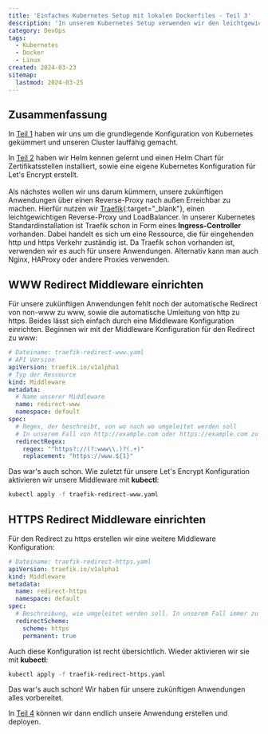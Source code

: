```yaml
---
title: 'Einfaches Kubernetes Setup mit lokalen Dockerfiles - Teil 3'
description: 'In unserem Kubernetes Setup verwenden wir den leichtgewichtigen Reverse-Proxy Traefik, um unsere Anwendungen nach außen erreichbar zu machen. Wie man Traefik Middleware erstellt und wofür die gut sind, werde ich dir erklären.'
category: DevOps
tags:
  - Kubernetes
  - Docker
  - Linux
created: 2024-03-23
sitemap:
  lastmod: 2024-03-25
---
```

## Zusammenfassung
In [Teil 1](/einfaches-kubernetes-setup-mit-lokalen-dockerfiles-teil-1) haben wir uns um die grundlegende Konfiguration von Kubernetes gekümmert und unseren Cluster lauffähig gemacht.

In [Teil 2](/einfaches-kubernetes-setup-mit-lokalen-dockerfiles-teil-2) haben wir Helm kennen gelernt und einen Helm Chart für Zertifikatsstellen installiert, sowie eine eigene Kubernetes Konfiguration für Let's Encrypt erstellt.
<br/><br/>
Als nächstes wollen wir uns darum kümmern, unsere zukünftigen Anwendungen über einen Reverse-Proxy nach außen Erreichbar zu machen. Hierfür nutzen wir [Traefik](https://traefik.io/traefik/){:target="_blank"}, einen leichtgewichtigen Reverse-Proxy und LoadBalancer. In unserer Kubernetes Standardinstallation ist Traefik schon in Form eines&nbsp;**Ingress-Controller** vorhanden. Dabei handelt es sich um eine Ressource, die für eingehenden http und https Verkehr zuständig ist. Da Traefik schon vorhanden ist, verwenden wir es auch für unsere Anwendungen. Alternativ kann man auch Nginx, HAProxy oder andere Proxies verwenden.

## WWW Redirect Middleware einrichten
Für unsere zukünftigen Anwendungen fehlt noch der automatische Redirect von non-www zu www, sowie die automatische Umleitung von http zu https. Beides lässt sich einfach durch eine Middleware Konfiguration einrichten. Beginnen wir mit der Middleware Konfiguration für den Redirect zu www:

```yaml
# Dateiname: traefik-redirect-www.yaml
# API Version
apiVersion: traefik.io/v1alpha1
# Typ der Ressource
kind: Middleware
metadata:
  # Name unserer Middleware
  name: redirect-www
  namespace: default
spec:
  # Regex, der beschreibt, von wo nach wo umgeleitet werden soll
  # In unserem Fall von http://example.com oder https://example.com zu http://www.example.com bzw. https://www.example.com
  redirectRegex:
    regex: "^https?://(?:www\\.)?(.+)"
    replacement: "https://www.${1}"
```

Das war's auch schon. Wie zuletzt für unsere Let's Encrypt Konfiguration aktivieren wir unsere Middleware mit&nbsp;**kubectl**:

```bash
kubectl apply -f traefik-redirect-www.yaml
```

## HTTPS Redirect Middleware einrichten
Für den Redirect zu https erstellen wir eine weitere Middleware Konfiguration: 

```yaml
# Dateiname: traefik-redirect-https.yaml
apiVersion: traefik.io/v1alpha1
kind: Middleware
metadata:
  name: redirect-https
  namespace: default
spec:
  # Beschreibung, wie umgeleitet werden soll. In unserem Fall immer zu https
  redirectScheme:
    scheme: https
    permanent: true
```

Auch diese Konfiguration ist recht übersichtlich. Wieder aktivieren wir sie mit&nbsp;**kubectl**:

```bash
kubectl apply -f traefik-redirect-https.yaml
```

Das war's auch schon! Wir haben für unsere zukünftigen Anwendungen alles vorbereitet. 

In [Teil 4](/einfaches-kubernetes-setup-mit-lokalen-dockerfiles-teil-4) können wir dann endlich unsere Anwendung erstellen und deployen.